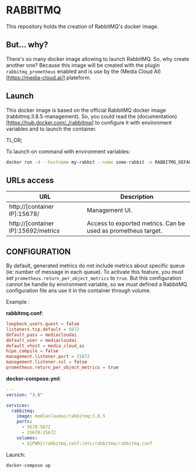 # RABBITMQ

This repository holds the creation of RabbitMQ's docker image.

## But... why?

There's so many docker image allowing to launch RabbitMQ. So, why create another one?
Because this image will be created with the plugin `rabbitmq_prometheus` enabled and is use by the (Media Cloud AI)[https://media-cloud.ai/] plateform.

## Launch

This docker image is based on the official RabbitMQ docker image (rabbitmq:3.8.5-management). So, you could read the (documentation)[https://hub.docker.com/_/rabbitmq] to configure it with environment variables and to launch the container.

TL;DR;

To launch on command with environment variables:
```bash
docker run -d --hostname my-rabbit --name some-rabbit -e RABBITMQ_DEFAULT_USER=user -e RABBITMQ_DEFAULT_PASS=password -e RABBITMQ_DEFAULT_VHOST=my_vhost medialcoudai/rabbitmq:3.8.5 
```

## URLs access

| URL                                 | Description                                                  |
|-------------------------------------|--------------------------------------------------------------|
| http://[container IP]:15678/        | Management UI.                                               |
| http://[container IP]:15692/metrics | Access to exported metrics. Can be used as prometheus target. |

## CONFIGURATION

By default, generated metrics do not include metrics about specific queue (ie: number of message in each queue).
To activate this feature, you must set `prometheus.return_per_object_metrics` to `true`.
But this configuration cannot be handle by environment variable, so we must defined a RabbitMQ configuration file ans use it in the container through volume.

Example :

**rabbitmq.conf**:
```conf
loopback_users.guest = false
listeners.tcp.default = 5672
default_pass = mediacloudai
default_user = mediacloudai
default_vhost = media_cloud_ai
hipe_compile = false
management.listener.port = 15672
management.listener.ssl = false
prometheus.return_per_object_metrics = true
```

**docker-compose.yml**:
```yaml
---
version: "3.6"

services:
  rabbitmq:
    image: mediacloudai/rabbitmq:3.8.5
    ports:
      - 5678:5672
      - 15678:15672
    volumes:
      - ${PWD}/rabbitmq.conf:/etc/rabbitmq/rabbitmq.conf
```

Launch:
```bash
docker-compose up
```